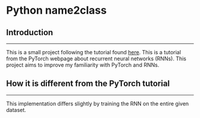 # Python name2class

## Introduction
---
This is a small project following the tutorial found [here](https://pytorch.org/tutorials/intermediate/char_rnn_classification_tutorial.html). This is a tutorial from the PyTorch webpage about recurrent neural networks (RNNs). This project aims to improve my familiarity with PyTorch and RNNs.

## How it is different from the PyTorch tutorial
---
This implementation differs slightly by training the RNN on the entire given dataset.
